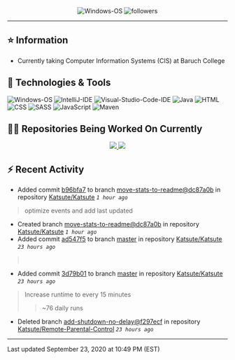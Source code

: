 <div align="center">
    <img 
        src="https://img.shields.io/badge/OS-Windows-informational?style=for-the-badge&color=3278be"
        alt="Windows-OS">
    <img 
        src="https://img.shields.io/github/followers/katsute?color=3278be&style=for-the-badge"
        alt="followers">
</div>

<hr>

## ⭐ Information

 - Currently taking Computer Information Systems (CIS) at Baruch College

## 🔧 Technologies & Tools

<img 
    src="https://img.shields.io/badge/OS-Windows-informational?style=flat-square&color=3278be"
    alt="Windows-OS">
<img 
    src="https://img.shields.io/badge/Editor-IntelliJ_IDEA-informational?style=flat-square&logo=intellij-idea&logoColor=white&color=3278be"
    alt="IntelliJ-IDE">
<img 
    src="https://img.shields.io/badge/Editor-Visual_Studio_Code-informational?style=flat-square&logo=Visual-Studio-Code&logoColor=white&color=3278be"
    alt="Visual-Studio-Code-IDE">
<img 
    src="https://img.shields.io/badge/Code-Java-informational?style=flat-square&logo=java&logoColor=white&color=3278be"
    alt="Java">
<img 
    src="https://img.shields.io/badge/Code-HTML-informational?style=flat-square&logo=html5&logoColor=white&color=3278be"
    alt="HTML">
<img 
    src="https://img.shields.io/badge/Code-CSS-informational?style=flat-square&logo=css-wizardry&logoColor=white&color=3278be"
    alt="CSS">
<img 
    src="https://img.shields.io/badge/Code-SASS-informational?style=flat-square&logo=sass&logoColor=white&color=3278be"
    alt="SASS">
<img 
    src="https://img.shields.io/badge/Code-JavaScript-informational?style=flat-square&logo=javascript&logoColor=white&color=3278be"
    alt="JavaScript">
<img 
    src="https://img.shields.io/badge/Tools-Maven-informational?style=flat-square&logo=apache-maven&logoColor=white&color=3278be"
    alt="Maven">

## 👨‍💻 Repositories Being Worked On Currently
<div align="center">
    <a href="https://github.com/Ktt-Development/ktt-development.github.io">
        <img
            src="https://github-readme-stats.vercel.app/api/pin/?username=ktt-development&repo=ktt-development.github.io&show_owner=true&title_color=3278be&text_color=202020">
    </a>
    <a href="https://github.com/Ktt-Development/rexedia">
        <img
            src="https://github-readme-stats.vercel.app/api/pin/?username=Ktt-Development&repo=rexedia&show_owner=true&title_color=3278be&text_color=202020">
    </a>
</div>

## ⚡ Recent Activity

 - Added commit [b96bfa7](https://api.github.com/repos/Katsute/Katsute/commit/b96bfa7ee8aca373bf8af8dc93d73e8905f71761) to branch [move-stats-to-readme@dc87a0b](https://api.github.com/repos/Katsute/Katsute/tree/move-stats-to-readme@dc87a0b) in repository [Katsute/Katsute](https://api.github.com/repos/Katsute/Katsute)  *`1 hour ago`*
  > optimize events and add last updated
 - Created branch [move-stats-to-readme@dc87a0b](https://api.github.com/repos/Katsute/Katsute/tree/move-stats-to-readme@dc87a0b) in repository [Katsute/Katsute](https://api.github.com/repos/Katsute/Katsute) *`1 hour ago`*
 - Added commit [ad547f5](https://api.github.com/repos/Katsute/Katsute/commit/ad547f588cd12765d29dcd077bac215cf5a8391a) to branch [master](https://api.github.com/repos/Katsute/Katsute/tree/master) in repository [Katsute/Katsute](https://api.github.com/repos/Katsute/Katsute)  *`23 hours ago`*
  > &nbsp;
 - Added commit [3d79b01](https://api.github.com/repos/Katsute/Katsute/commit/3d79b015e6761a134793dff175b8ef48a25bc6cc) to branch [master](https://api.github.com/repos/Katsute/Katsute/tree/master) in repository [Katsute/Katsute](https://api.github.com/repos/Katsute/Katsute)  *`23 hours ago`*
  > Increase runtime to every 15 minutes
  >  > ~76 daily runs
 - Deleted branch [add-shutdown-no-delay@f297ecf](https://api.github.com/repos/Katsute/Remote-Parental-Control/tree/add-shutdown-no-delay@f297ecf) in repository [Katsute/Remote-Parental-Control](https://api.github.com/repos/Katsute/Remote-Parental-Control) *`23 hours ago`*

---
<p style="align: right">Last updated September 23, 2020 at 10:49 PM (EST)</p>